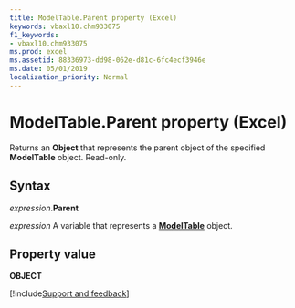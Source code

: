 ```yaml
---
title: ModelTable.Parent property (Excel)
keywords: vbaxl10.chm933075
f1_keywords:
- vbaxl10.chm933075
ms.prod: excel
ms.assetid: 88336973-dd98-062e-d81c-6fc4ecf3946e
ms.date: 05/01/2019
localization_priority: Normal
---
```



# ModelTable.Parent property (Excel)

Returns an **Object** that represents the parent object of the specified **ModelTable** object. Read-only.


## Syntax

_expression_.**Parent**

_expression_ A variable that represents a **[ModelTable](Excel.modeltable.md)** object.


## Property value

**OBJECT**




[!include[Support and feedback](~/includes/feedback-boilerplate.md)]